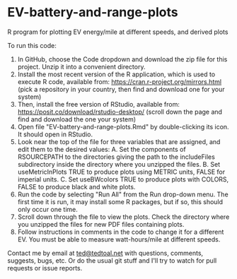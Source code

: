 # EV-battery-and-range-plots
R program for plotting EV energy/mile at different speeds, and derived plots

To run this code:

1. In GitHub, choose the Code dropdown and download the zip file for this project. Unzip it into a convenient directory.
2. Install the most recent version of the R application, which is used to execute R code, available from:
        https://cran.r-project.org/mirrors.html
        (pick a repository in your country, then find and download one for your system)
3. Then, install the free version of RStudio, available from:
        https://posit.co/download/rstudio-desktop/
        (scroll down the page and find and download the one your system)
4. Open file "EV-battery-and-range-plots.Rmd" by double-clicking its icon. It should open in RStudio.
5. Look near the top of the file for three variables that are assigned, and edit them to the desired values:
   A. Set the components of RSOURCEPATH to the directories giving the path to the includeFiles subdirectory inside the directory where you unzipped the files.
   B. Set useMetricInPlots TRUE to produce plots using METRIC units, FALSE for imperial units.
   C. Set useBWcolors TRUE to produce plots with COLORS, FALSE to produce black and white plots.
6. Run the code by selecting "Run All" from the Run drop-down menu. The first time it is run, it may install some R packages, but if so, this should only occur one time.
7. Scroll down through the file to view the plots. Check the directory where you unzipped the files for new PDF files containing plots.
8. Follow instructions in comments in the code to change it for a different EV. You must be able to measure watt-hours/mile at different speeds.

Contact me by email at ted@tedtoal.net with questions, comments, suggests, bugs, etc.  Or do the usual git stuff and I'll try to watch for pull requests or issue reports.
